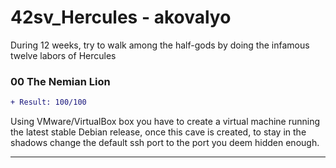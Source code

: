 # 42sv_Hercules - akovalyo

During 12 weeks, try to walk among the half-gods by doing the infamous twelve labors of Hercules

### 00 The Nemian Lion

```diff
+ Result: 100/100
```

Using VMware/VirtualBox box you have to create a virtual machine running the
latest stable Debian release, once this cave is created, to stay in the shadows
change the default ssh port to the port you deem hidden enough.

***
